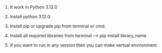 1) It work in Python 3.12.0

2) Install python 3.12.0

3) Install pip or upgrade pip from terminal or cmd.

4) Install all required libraries from terminal --> pip install library_name

5) if you want to run in any version then you can make vertual environment.
